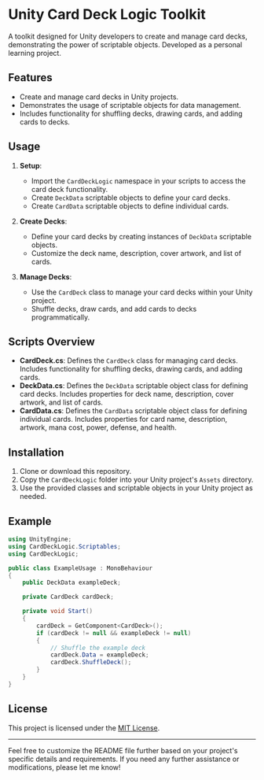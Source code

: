# Unity Card Deck Logic Toolkit

A toolkit designed for Unity developers to create and manage card decks, demonstrating the power of scriptable objects. Developed as a personal learning project.

## Features

- Create and manage card decks in Unity projects.
- Demonstrates the usage of scriptable objects for data management.
- Includes functionality for shuffling decks, drawing cards, and adding cards to decks.

## Usage

1. **Setup**:
   - Import the `CardDeckLogic` namespace in your scripts to access the card deck functionality.
   - Create `DeckData` scriptable objects to define your card decks.
   - Create `CardData` scriptable objects to define individual cards.

2. **Create Decks**:
   - Define your card decks by creating instances of `DeckData` scriptable objects.
   - Customize the deck name, description, cover artwork, and list of cards.

3. **Manage Decks**:
   - Use the `CardDeck` class to manage your card decks within your Unity project.
   - Shuffle decks, draw cards, and add cards to decks programmatically.

## Scripts Overview

- **CardDeck.cs**: Defines the `CardDeck` class for managing card decks. Includes functionality for shuffling decks, drawing cards, and adding cards.
- **DeckData.cs**: Defines the `DeckData` scriptable object class for defining card decks. Includes properties for deck name, description, cover artwork, and list of cards.
- **CardData.cs**: Defines the `CardData` scriptable object class for defining individual cards. Includes properties for card name, description, artwork, mana cost, power, defense, and health.

## Installation

1. Clone or download this repository.
2. Copy the `CardDeckLogic` folder into your Unity project's `Assets` directory.
3. Use the provided classes and scriptable objects in your Unity project as needed.

## Example

```csharp
using UnityEngine;
using CardDeckLogic.Scriptables;
using CardDeckLogic;

public class ExampleUsage : MonoBehaviour
{
    public DeckData exampleDeck;

    private CardDeck cardDeck;

    private void Start()
    {
        cardDeck = GetComponent<CardDeck>();
        if (cardDeck != null && exampleDeck != null)
        {
            // Shuffle the example deck
            cardDeck.Data = exampleDeck;
            cardDeck.ShuffleDeck();
        }
    }
}
```

## License

This project is licensed under the [MIT License](LICENSE).

---

Feel free to customize the README file further based on your project's specific details and requirements. If you need any further assistance or modifications, please let me know!